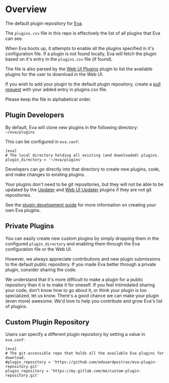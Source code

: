 # Overview

The default plugin repository for [Eva](https://github.com/edouardpoitras/eva).

The `plugins.csv` file in this repo is effectively the list of all plugins that Eva can see.

When Eva boots up, it attempts to enable all the plugins specified in it's configuration file.
If a plugin is not found locally, Eva will fetch the plugin based on it's entry in the `plugins.csv` file (if found).

The file is also parsed by the [Web UI Plugins](https://github.com/edouardpoitras/eva-web-ui-plugins) plugin to list the available plugins for the user to download in the Web UI.

If you wish to add your plugin to the default plugin repository, create a [pull request](https://github.com/edouardpoitras/eva-plugin-repository/compare) with your added entry in plugins.csv file.

Please keep the file in alphabetical order.

## Plugin Developers

By default, Eva will clone new plugins in the following directory: `~/eva/plugins`

This can be configured in `eva.conf`:

    [eva]
    # The local directory holding all existing (and downloaded) plugins.
    plugin_directory = '~/eva/plugins'

Developers can go directly into that directory to create new plugins, code, and make changes to existing plugins.

Your plugins don't need to be git repositories, but they will not be able to be updated by the [Updater](https://github.com/edouardpoitras/eva-updater) and [Web UI Updater](https://github.com/edouardpoitras/eva-web-ui-updater) plugins if they are not git repositories.

See the [plugin development guide](https://github.com/edouardpoitras/eva/blob/master) for more information on creating your own Eva plugins.

## Private Plugins

You can easily create new custom plugins by simply dropping them in the configured `plugin_directory` and enabling them through the Eva configuration file or the Web UI.

However, we always appreciate contributions and new plugin submissions to the default public repository. If you made Eva better through a private plugin, consider sharing the code.

We understand that it's more difficult to make a plugin for a public repository than it is to make it for oneself. If you feel intimidated sharing your code, don't know how to go about it, or think your plugin is too specialized, let us know. There's a good chance we can make your plugin (even more) awesome. We'd love to help you contribute and grow Eva's list of plugins.

## Custom Plugin Repository

Users can specify a different plugin repository by setting a value in `eva.conf`:

    [eva]
    # The git-accessible repo that holds all the available Eva plugins for download.
    #plugin_repository = 'https://github.com/edouardpoitras/eva-plugin-repository.git'
    plugin_repository = 'https://my.gitlab.com/me/custom-plugin-repository.git'
